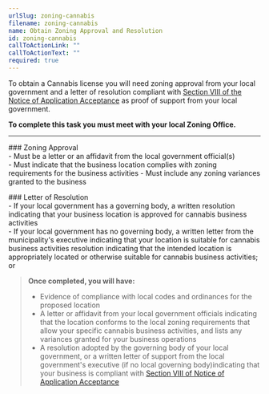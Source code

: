 ```yaml
---
urlSlug: zoning-cannabis
filename: zoning-cannabis
name: Obtain Zoning Approval and Resolution
id: zoning-cannabis
callToActionLink: ""
callToActionText: ""
required: true
---
```


To obtain a Cannabis license you will need zoning approval from your local government and a letter of resolution compliant with [Section VIII of the Notice of Application Acceptance](https://www.nj.gov/cannabis/documents/businesses/personal-use/Final%20Notice%20of%20Application%20Acceptance.pdf) as proof of support from your local government.

**To complete this task you must meet with your local Zoning Office.**

---
#﻿## Zoning Approval  
-﻿ Must be a letter or an affidavit from the local government official(s)  
-﻿ Must indicate that the business location complies with zoning requirements for the business activities
-﻿ Must include any zoning variances granted to the business

#﻿## Letter of Resolution  
-﻿ If your local government has a governing body, a written resolution indicating that your business location is approved for cannabis business activities  
-﻿ If your local government has no governing body, a written letter from the municipality's executive indicating that your location is suitable for cannabis business activities
resolution indicating
that the intended location is appropriately located or otherwise suitable for cannabis
business activities; or

> **Once completed, you will have:**
>
> - Evidence of compliance with local codes and ordinances for the proposed location
>﻿
> - A letter or affidavit from y﻿our local government officials indicating that the location conforms to the local zoning requirements that allow your specific cannabis business activities, and lists any variances granted for your business operations
>﻿
> - A resolution adopted by the governing body of your local government, or a written letter of support from the local government's executive (if no local governing body)indicating that your business is compliant with [Section VIII of Notice of Application Acceptance](https://www.nj.gov/cannabis/documents/businesses/personal-use/Final%20Notice%20of%20Application%20Acceptance.pdf)
